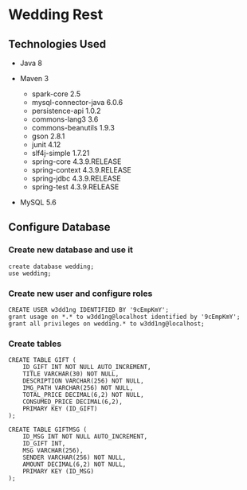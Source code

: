 # Wedding Rest #
## Technologies Used ##
- Java 8
- Maven 3
    - spark-core 2.5
    - mysql-connector-java 6.0.6
    - persistence-api 1.0.2
    - commons-lang3 3.6
    - commons-beanutils 1.9.3
    - gson 2.8.1
    - junit 4.12
    - slf4j-simple 1.7.21
    - spring-core 4.3.9.RELEASE
    - spring-context 4.3.9.RELEASE
    - spring-jdbc 4.3.9.RELEASE
    - spring-test 4.3.9.RELEASE
    
- MySQL 5.6

## Configure Database ##
### Create new database and use it ###
```
create database wedding;
use wedding;
```

### Create new user and configure roles ###
```
CREATE USER w3dd1ng IDENTIFIED BY '9cEmpKmY';
grant usage on *.* to w3dd1ng@localhost identified by '9cEmpKmY';
grant all privileges on wedding.* to w3dd1ng@localhost;
```

### Create tables ###
```
CREATE TABLE GIFT (
	ID_GIFT INT NOT NULL AUTO_INCREMENT,
	TITLE VARCHAR(30) NOT NULL,
	DESCRIPTION VARCHAR(256) NOT NULL,
	IMG_PATH VARCHAR(256) NOT NULL,
	TOTAL_PRICE DECIMAL(6,2) NOT NULL,
	CONSUMED_PRICE DECIMAL(6,2),
	PRIMARY KEY (ID_GIFT)
);

CREATE TABLE GIFTMSG (
	ID_MSG INT NOT NULL AUTO_INCREMENT,
	ID_GIFT INT,
	MSG VARCHAR(256),
	SENDER VARCHAR(256) NOT NULL,
	AMOUNT DECIMAL(6,2) NOT NULL,
	PRIMARY KEY (ID_MSG)
);
```
